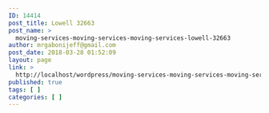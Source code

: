 ```yaml
---
ID: 14414
post_title: Lowell 32663
post_name: >
  moving-services-moving-services-moving-services-lowell-32663
author: mrgabonijeff@gmail.com
post_date: 2018-03-28 01:52:09
layout: page
link: >
  http://localhost/wordpress/moving-services-moving-services-moving-services-lowell-32663/
published: true
tags: [ ]
categories: [ ]
---
```

